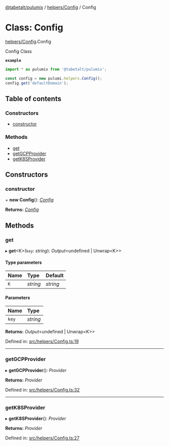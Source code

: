 [@tabetalt/pulumix](../README.md) / [helpers/Config](../modules/helpers_config.md) / Config

# Class: Config

[helpers/Config](../modules/helpers_config.md).Config

Config Class

**`example`**
```typescript
import * as pulumix from '@tabetalt/pulumix';

const config = new pulumi.helpers.Config();
config.get('defaultDomain');
```

## Table of contents

### Constructors

- [constructor](helpers_config.config.md#constructor)

### Methods

- [get](helpers_config.config.md#get)
- [getGCPProvider](helpers_config.config.md#getgcpprovider)
- [getK8SProvider](helpers_config.config.md#getk8sprovider)

## Constructors

### constructor

\+ **new Config**(): [*Config*](helpers_config.config.md)

**Returns:** [*Config*](helpers_config.config.md)

## Methods

### get

▸ **get**<K\>(`key`: *string*): *Output*<undefined \| Unwrap<K\>\>

#### Type parameters

| Name | Type | Default |
| :------ | :------ | :------ |
| `K` | *string* | *string* |

#### Parameters

| Name | Type |
| :------ | :------ |
| `key` | *string* |

**Returns:** *Output*<undefined \| Unwrap<K\>\>

Defined in: [src/helpers/Config.ts:19](https://github.com/tabetalt/pulumix/blob/4049994/src/helpers/Config.ts#L19)

___

### getGCPProvider

▸ **getGCPProvider**(): *Provider*

**Returns:** *Provider*

Defined in: [src/helpers/Config.ts:32](https://github.com/tabetalt/pulumix/blob/4049994/src/helpers/Config.ts#L32)

___

### getK8SProvider

▸ **getK8SProvider**(): *Provider*

**Returns:** *Provider*

Defined in: [src/helpers/Config.ts:27](https://github.com/tabetalt/pulumix/blob/4049994/src/helpers/Config.ts#L27)
